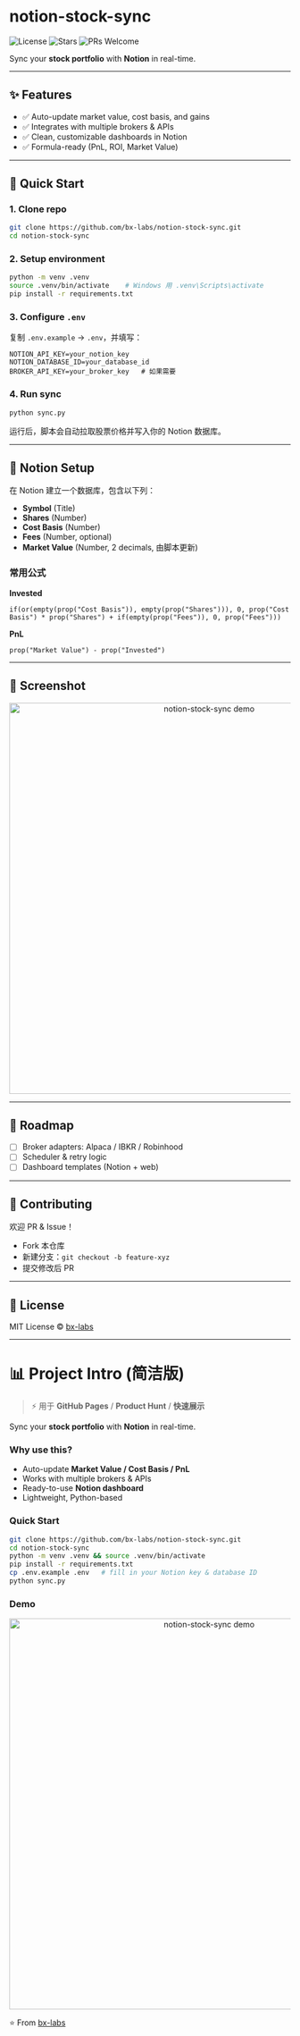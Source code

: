 # notion-stock-sync

![License](https://img.shields.io/github/license/bx-labs/notion-stock-sync)
![Stars](https://img.shields.io/github/stars/bx-labs/notion-stock-sync)
![PRs Welcome](https://img.shields.io/badge/PRs-welcome-brightgreen.svg)

Sync your **stock portfolio** with **Notion** in real-time.

---

## ✨ Features
- ✅ Auto-update market value, cost basis, and gains  
- ✅ Integrates with multiple brokers & APIs  
- ✅ Clean, customizable dashboards in Notion  
- ✅ Formula-ready (PnL, ROI, Market Value)  

---

## 🚀 Quick Start

### 1. Clone repo
```bash
git clone https://github.com/bx-labs/notion-stock-sync.git
cd notion-stock-sync
```

### 2. Setup environment
```bash
python -m venv .venv
source .venv/bin/activate    # Windows 用 .venv\Scripts\activate
pip install -r requirements.txt
```

### 3. Configure `.env`
复制 `.env.example` → `.env`，并填写：
```
NOTION_API_KEY=your_notion_key
NOTION_DATABASE_ID=your_database_id
BROKER_API_KEY=your_broker_key   # 如果需要
```

### 4. Run sync
```bash
python sync.py
```

运行后，脚本会自动拉取股票价格并写入你的 Notion 数据库。

---

## 📝 Notion Setup

在 Notion 建立一个数据库，包含以下列：
- **Symbol** (Title)  
- **Shares** (Number)  
- **Cost Basis** (Number)  
- **Fees** (Number, optional)  
- **Market Value** (Number, 2 decimals, 由脚本更新)  

### 常用公式

**Invested**
```text
if(or(empty(prop("Cost Basis")), empty(prop("Shares"))), 0, prop("Cost Basis") * prop("Shares") + if(empty(prop("Fees")), 0, prop("Fees")))
```

**PnL**
```text
prop("Market Value") - prop("Invested")
```

---

## 📸 Screenshot
<p align="center">
  <img src="docs/screenshots/notion-stock-sync.png" width="700" alt="notion-stock-sync demo"/>
</p>

---

## 📍 Roadmap
- [ ] Broker adapters: Alpaca / IBKR / Robinhood  
- [ ] Scheduler & retry logic  
- [ ] Dashboard templates (Notion + web)  

---

## 🤝 Contributing
欢迎 PR & Issue！  
- Fork 本仓库  
- 新建分支：`git checkout -b feature-xyz`  
- 提交修改后 PR  

---

## 📜 License
MIT License © [bx-labs](https://github.com/bx-labs)

---

# 📊 Project Intro (简洁版)

> ⚡ 用于 **GitHub Pages** / **Product Hunt** / **快速展示**

Sync your **stock portfolio** with **Notion** in real-time.

### Why use this?
- Auto-update **Market Value / Cost Basis / PnL**  
- Works with multiple brokers & APIs  
- Ready-to-use **Notion dashboard**  
- Lightweight, Python-based  

### Quick Start
```bash
git clone https://github.com/bx-labs/notion-stock-sync.git
cd notion-stock-sync
python -m venv .venv && source .venv/bin/activate
pip install -r requirements.txt
cp .env.example .env   # fill in your Notion key & database ID
python sync.py
```

### Demo
<p align="center">
  <img src="docs/screenshots/notion-stock-sync.png" width="700" alt="notion-stock-sync demo"/>
</p>

⭐️ From [bx-labs](https://github.com/bx-labs)
